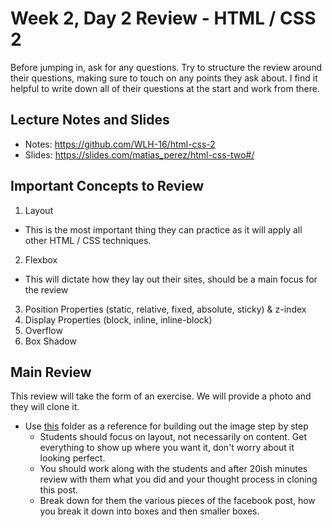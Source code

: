 # Week 2, Day 2 Review - HTML / CSS 2

Before jumping in, ask for any questions. Try to structure the review around their questions, making sure to touch on any points they ask about. I find it helpful to write down all of their questions at the start and work from there.

## Lecture Notes and Slides

- Notes: https://github.com/WLH-16/html-css-2
- Slides: https://slides.com/matias_perez/html-css-two#/

## Important Concepts to Review

1. Layout
  - This is the most important thing they can practice as it will apply all other HTML / CSS techniques.
2. Flexbox
  - This will dictate how they lay out their sites, should be a main focus for the review
3. Position Properties (static, relative, fixed, absolute, sticky) & z-index
4. Display Properties (block, inline, inline-block)
5. Overflow
6. Box Shadow

## Main Review

This review will take the form of an exercise. We will provide a photo and they will clone it.

- Use [this](fbPostPractice) folder as a reference for building out the image step by step
    - Students should focus on layout, not necessarily on content. Get everything to show up where you want it, don't worry about it looking perfect.
    - You should work along with the students and after 20ish minutes review with them what you did and your thought process in cloning this post.
    - Break down for them the various pieces of the facebook post, how you break it down into boxes and then smaller boxes.
